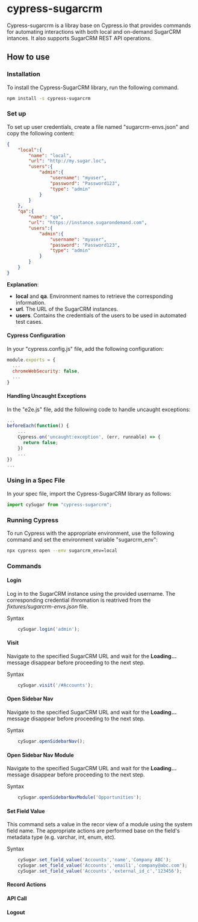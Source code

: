 # cypress-sugarcrm

Cypress-sugarcrm is a libray base on Cypress.io that provides commands for automating interactions with both local and on-demand SugarCRM intances. It also supports SugarCRM REST API operations.

## How to use

### Installation

To install the Cypress-SugarCRM library, run the following command.

```bash
npm install -s cypress-sugarcrm
```

### Set up
To set up user credentials, create a file named "sugarcrm-envs.json" and copy the following content:

```json
{
    "local":{
        "name": "local",
        "url": "http://my.sugar.loc",
        "users":{
            "admin":{
                "username": "myuser",
                "password": "Password123",
                "type": "admin"
            }
        }
    },
    "qa":{
        "name": "qa",
        "url": "https://instance.sugarondemand.com",
        "users":{
            "admin":{
                "username": "myuser",
                "password": "Password123",
                "type": "admin"
            }
        }
    }
}
```

**Explanation**:

* **local** and **qa**. Environment names to retrieve the corresponding information.
* **url**. The URL of the SugarCRM instances.
* **users**. Contains the credentials of the users to be used in automated test cases.

#### Cypress Configuration

In your "cypress.config.js" file, add the following configuration:

```javascript
module.exports = {
  ...
  chromeWebSecurity: false,
  ...
}
```

#### Handling Uncaught Exceptions

In the "e2e.js" file, add the following code to handle uncaught exceptions:

```javascript
...
beforeEach(function() {
    ...
    Cypress.on('uncaught:exception', (err, runnable) => {
      return false;
    })
    ...
})
...
```

### Using in a Spec File

In your spec file, import the Cypress-SugarCRM library as follows:

```javascript
import cySugar from "cypress-sugarcrm";
```

### Running Cypress

To run Cypress with the appropriate environment, use the following command and set the environment variable "sugarcrm_env":

```bash
npx cypress open --env sugarcrm_env=local
```

### Commands


#### Login

Log in to the SugarCRM instance using the provided username. The corresponding credential ifnromation is reatrived from the *fixtures/sugarcrm-envs.json* file.

Syntax

```javascript
    cySugar.login('admin');
```

#### Visit

Navigate to the specified SugarCRM URL and wait for the **Loading...** message disappear before proceeding to the next step.

Syntax

```javascript
    cySugar.visit('/#Accounts');
```

#### Open Sidebar Nav
Navigate to the specified SugarCRM URL and wait for the **Loading...** message disappear before proceeding to the next step.

Syntax

```javascript
    cySugar.openSidebarNav();
```

#### Open Sidebar Nav Module
Navigate to the specified SugarCRM URL and wait for the **Loading...** message disappear before proceeding to the next step.

Syntax

```javascript
    cySugar.openSidebarNavModule('Opportunities');
```

#### Set Field Value
This command sets a value in the recor view of a module using the system field name. The appropriate actions are performed base on the field's metadata type (e.g. varchar, int, enum, etc).

Syntax

```javascript
    cySugar.set_field_value('Accounts','name','Company ABC');
    cySugar.set_field_value('Accounts','email1','company@abc.com');
    cySugar.set_field_value('Accounts','external_id_c','123456');
```

#### Record Actions

#### API Call

#### Logout


